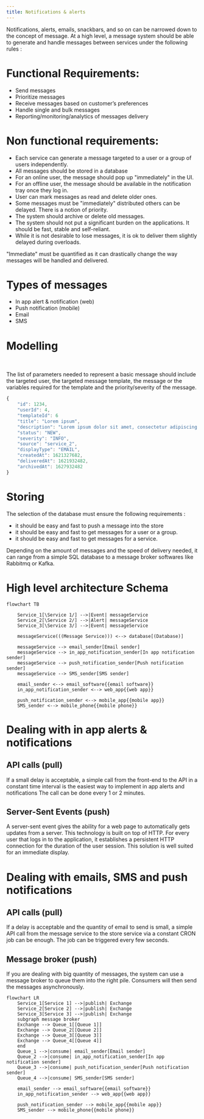```yaml
---
title: Notifications & alerts
---
```


Notifications, alerts, emails, snackbars, and so on can be narrowed down to the concept of message.
At a high level, a message system should be able to generate and handle messages between services under the following rules :

# Functional Requirements:

- Send messages
- Prioritize messages
- Receive messages based on customer’s preferences
- Handle single and bulk messages
- Reporting/monitoring/analytics of messages delivery

# Non functional requirements:

- Each service can generate a message targeted to a user or a group of users independently.
- All messages should be stored in a database
- For an online user, the message should pop up "immediately" in the UI.
- For an offline user, the message should be available in the notification tray once they log in.
- User can mark messages as read and delete older ones.
- Some messages must be "immediately" distributed others can be delayed. There is a notion of priority. 
- The system should archive or delete old messages.
- The system should not put a significant burden on the applications. It should be fast, stable and self-reliant.
- While it is not desirable to lose messages, it is ok to deliver them slightly delayed during overloads.

"Immediate" must be quantified as it can drastically change the way messages will be handled and delivered. 

# Types of messages

- In app alert & notification (web)
- Push notification (mobile)
- Email
- SMS


# Modelling
​

The list of parameters needed to represent a basic message should include the targeted user, the targeted message template, the message or the variables required for the template and the priority/severity of the message.

```javascript
{
    "id": 1234,
    "userId": 4,
    "templateId": 6
    "title": "Lorem ipsum",
    "description": "Lorem ipsum dolor sit amet, consectetur adipiscing elit, sed do eiusmod tempor",
    "status": "NEW",
    "severity": "INFO",
    "source": "service_2",
    "displayType": "EMAIL",
    "createdAt": 1621327682,
    "deliveredAt": 1621932482,
    "archivedAt": 1627932482
}
```

# Storing

The selection of the database must ensure the following requirements : 

- it should be easy and fast to push a message into the store
- it should be easy and fast to get messages for a user or a group.
- it should be easy and fast to get messages for a service.

Depending on the amount of messages and the speed of delivery needed, it can range from a simple SQL database to a message broker softwares like Rabbitmq or Kafka.

# High level architecture Schema

```mermaid
flowchart TB
    
    Service_1[\Service 1/] -->|Event| messageService
    Service_2[\Service 2/] -->|Alert| messageService
    Service_3[\Service 3/] -->|Event| messageService
    
    messageService(((Message Service))) <--> database[(Database)]

    messageService --> email_sender[Email sender]
    messageService --> in_app_notification_sender[In app notification sender]
    messageService --> push_notification_sender[Push notification sender]
    messageService --> SMS_sender[SMS sender]

    email_sender <--> email_software{{email software}}
    in_app_notification_sender <--> web_app{{web app}}

    push_notification_sender <--> mobile_app{{mobile app}}
    SMS_sender <--> mobile_phone{{mobile phone}}

```

# Dealing with in app alerts & notifications

## API calls (pull)

If a small delay is acceptable, a simple call from the front-end to the API in a constant time interval is the easiest way to implement in app alerts and notifications
The call can be done every 1 or 2 minutes.

## Server-Sent Events (push)

A server-sent event gives the ability for a web page to automatically gets updates from a server. This technology is built on top of HTTP.​
For every user that logs in to the application, it establishes a persistent HTTP connection for the duration of the user session.​
This solution is well suited for an immediate display.

# Dealing with emails, SMS and push notifications

## API calls (pull)

If a delay is acceptable and the quantity of email to send is small, a simple API call from the message service to the store service via a constant CRON job can be enough. The job can be triggered every few seconds.

## Message broker (push)

If you are dealing with big quantity of messages, the system can use a message broker to queue them into the right pile. Consumers will then send the messages asynchronously.

```mermaid
flowchart LR
    Service_1[Service 1] -->|publish| Exchange
    Service_2[Service 2] -->|publish| Exchange
    Service_3[Service 3] -->|publish| Exchange
    subgraph message broker
    Exchange --> Queue_1[[Queue 1]]
    Exchange --> Queue_2[[Queue 2]]
    Exchange --> Queue_3[[Queue 3]]
    Exchange --> Queue_4[[Queue 4]]
    end
    Queue_1 -->|consume| email_sender[Email sender]
    Queue_2 -->|consume| in_app_notification_sender[In app notification sender]
    Queue_3 -->|consume| push_notification_sender[Push notification sender]
    Queue_4 -->|consume| SMS_sender[SMS sender]

    email_sender --> email_software{{email software}}
    in_app_notification_sender --> web_app{{web app}}

    push_notification_sender --> mobile_app{{mobile app}}
    SMS_sender --> mobile_phone{{mobile phone}}

```
